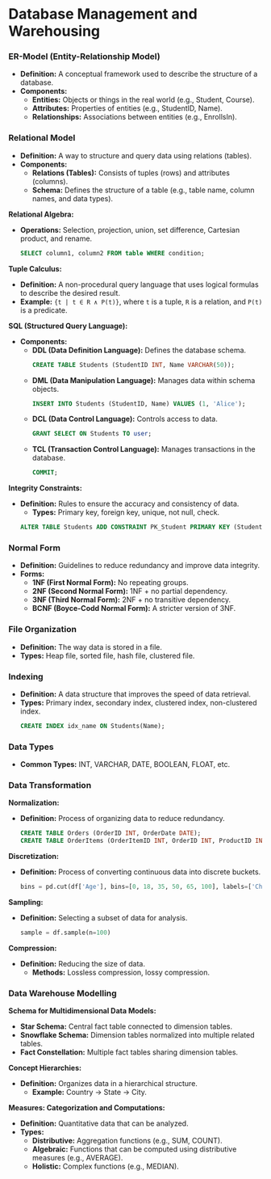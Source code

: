 # Database Management and Warehousing

### ER-Model (Entity-Relationship Model)
- **Definition:** A conceptual framework used to describe the structure of a database.
- **Components:**
  - **Entities:** Objects or things in the real world (e.g., Student, Course).
  - **Attributes:** Properties of entities (e.g., StudentID, Name).
  - **Relationships:** Associations between entities (e.g., EnrollsIn).

### Relational Model
- **Definition:** A way to structure and query data using relations (tables).
- **Components:**
  - **Relations (Tables):** Consists of tuples (rows) and attributes (columns).
  - **Schema:** Defines the structure of a table (e.g., table name, column names, and data types).

**Relational Algebra:**
- **Operations:** Selection, projection, union, set difference, Cartesian product, and rename.
  ```sql
  SELECT column1, column2 FROM table WHERE condition;
  ```

**Tuple Calculus:**
- **Definition:** A non-procedural query language that uses logical formulas to describe the desired result.
- **Example:** `{t | t ∈ R ∧ P(t)}`, where `t` is a tuple, `R` is a relation, and `P(t)` is a predicate.

**SQL (Structured Query Language):**
- **Components:**
  - **DDL (Data Definition Language):** Defines the database schema.
    ```sql
    CREATE TABLE Students (StudentID INT, Name VARCHAR(50));
    ```
  - **DML (Data Manipulation Language):** Manages data within schema objects.
    ```sql
    INSERT INTO Students (StudentID, Name) VALUES (1, 'Alice');
    ```
  - **DCL (Data Control Language):** Controls access to data.
    ```sql
    GRANT SELECT ON Students TO user;
    ```
  - **TCL (Transaction Control Language):** Manages transactions in the database.
    ```sql
    COMMIT;
    ```

**Integrity Constraints:**
- **Definition:** Rules to ensure the accuracy and consistency of data.
  - **Types:** Primary key, foreign key, unique, not null, check.
  ```sql
  ALTER TABLE Students ADD CONSTRAINT PK_Student PRIMARY KEY (StudentID);
  ```

### Normal Form
- **Definition:** Guidelines to reduce redundancy and improve data integrity.
- **Forms:**
  - **1NF (First Normal Form):** No repeating groups.
  - **2NF (Second Normal Form):** 1NF + no partial dependency.
  - **3NF (Third Normal Form):** 2NF + no transitive dependency.
  - **BCNF (Boyce-Codd Normal Form):** A stricter version of 3NF.

### File Organization
- **Definition:** The way data is stored in a file.
- **Types:** Heap file, sorted file, hash file, clustered file.

### Indexing
- **Definition:** A data structure that improves the speed of data retrieval.
- **Types:** Primary index, secondary index, clustered index, non-clustered index.
  ```sql
  CREATE INDEX idx_name ON Students(Name);
  ```

### Data Types
- **Common Types:** INT, VARCHAR, DATE, BOOLEAN, FLOAT, etc.

### Data Transformation
**Normalization:**
- **Definition:** Process of organizing data to reduce redundancy.
  ```sql
  CREATE TABLE Orders (OrderID INT, OrderDate DATE);
  CREATE TABLE OrderItems (OrderItemID INT, OrderID INT, ProductID INT, Quantity INT);
  ```

**Discretization:**
- **Definition:** Process of converting continuous data into discrete buckets.
  ```python
  bins = pd.cut(df['Age'], bins=[0, 18, 35, 50, 65, 100], labels=['Child', 'Young Adult', 'Adult', 'Middle Age', 'Senior'])
  ```

**Sampling:**
- **Definition:** Selecting a subset of data for analysis.
  ```python
  sample = df.sample(n=100)
  ```

**Compression:**
- **Definition:** Reducing the size of data.
  - **Methods:** Lossless compression, lossy compression.

### Data Warehouse Modelling
**Schema for Multidimensional Data Models:**
- **Star Schema:** Central fact table connected to dimension tables.
- **Snowflake Schema:** Dimension tables normalized into multiple related tables.
- **Fact Constellation:** Multiple fact tables sharing dimension tables.

**Concept Hierarchies:**
- **Definition:** Organizes data in a hierarchical structure.
  - **Example:** Country → State → City.

**Measures: Categorization and Computations:**
- **Definition:** Quantitative data that can be analyzed.
- **Types:**
  - **Distributive:** Aggregation functions (e.g., SUM, COUNT).
  - **Algebraic:** Functions that can be computed using distributive measures (e.g., AVERAGE).
  - **Holistic:** Complex functions (e.g., MEDIAN).
